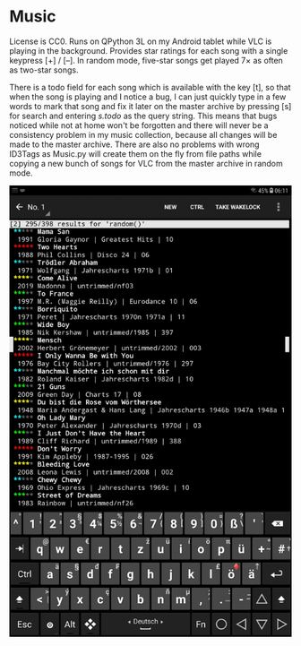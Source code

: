# Music

License is CC0. Runs on QPython 3L on my Android tablet while VLC is playing in the background. Provides star ratings for each song with a single keypress [+] / [–]. In random mode, five-star songs get played 7× as often as two-star songs.

There is a todo field for each song which is available with the key [t], so that when the song is playing and I notice a bug, I can just quickly type in a few words to mark that song and fix it later on the master archive by pressing [s] for search and entering _s.todo_ as the query string. This means that bugs noticed while not at home won't be forgotten and there will never be a consistency problem in my music collection, because all changes will be made to the master archive. There are also no problems with wrong ID3Tags as Music.py will create them on the fly from file paths while copying a new bunch of songs for VLC from the master archive in random mode.

![Screenshot of Music.py running on my Android tablet](Screenshot.jpg)
